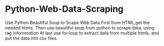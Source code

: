 # Python-Web-Data-Scraping
Use Python Beautiful Soup to Scape Web Data 
First from HTML,get the needed htmls.
Then use beautiful soup from python to scrape data, using tag infornmation 
At last use for loop to extract data from multiple htmls, and put the data into csv files.
